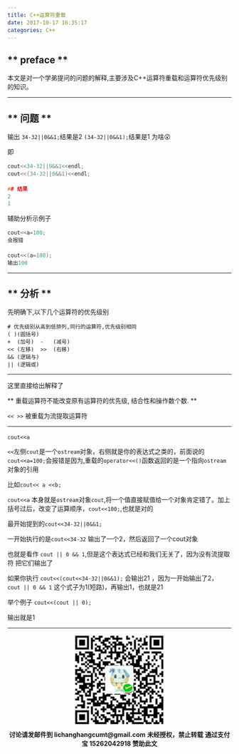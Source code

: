```yaml
---
title: C++运算符重载
date: 2017-10-17 16:35:17
categories: C++
---
```


## ** preface **

本文是对一个学弟提问的问题的解释,主要涉及C++运算符重载和运算符优先级别的知识。

*************

## ** 问题 **

输出
`34-32||0&&1;`结果是2
`(34-32||0&&1);`结果是1
为啥😮

即
```C++
cout<<34-32||0&&1<<endl;
cout<<(34-32||0&&1)<<endl;

## 结果
2
1
```

辅助分析示例子

```C++
cout<<a=100;
会报错

cout<<(a=100);
输出100
```

**************

## ** 分析 **

先明确下,以下几个运算符的优先级别

```
# 优先级别从高到低排列,同行的运算符,优先级别相同
( )(圆括号)
+  (加号)  -   (减号) 
<< (左移)  >>  (右移)
&& (逻辑与)
|| (逻辑或)

```

****************

这里直接给出解释了

<span class="under0">** 重载运算符不能改变原有运算符的优先级, 结合性和操作数个数. **</span>

`<< >>`  被重载为流提取运算符

************

`cout<<a`    

`<<`左侧`cout`是一个`ostream`对象，右侧就是你的表达式之类的，前面说的`cout<<a=100;`会报错是因为,重载的`operator<<()`函数返回的是一个指向`ostream`对象的引用

比如`cout<< a <<b;`
 
`cout<<a`   本身就是`ostream`对象`cout`,将一个值直接赋值给一个对象肯定错了。加上括号过后，改变了运算顺序，`cout<<100;`,也就是对的

最开始提到的`cout<<34-32||0&&1;` 
 
 一开始执行的是`cout<<34-32`  输出了一个2，然后返回了一个cout对象

也就是看作 `cout || 0 && 1`,但是这个表达式已经和我们无关了，因为没有流提取符 把它们输出了

如果你执行 `cout<<(cout<<34-32||0&&1);`  会输出21   ，因为一开始输出了2，  `cout || 0 && 1` 这个式子为1(短路)，再输出1，也就是21

举个例子 
`cout<<(cout || 0);`

输出就是1


***********
<div width="100%" align="center"><img src="/img/wx.png" alt="微信赞助二维码"></div></div>
<p style="margin-top: 0.4em; text-align: center">
      <b style="font-size: 1em;">讨论请发邮件到 lichanghangcumt@gmail.com</b>
      <b style="font-size: 1em;">未经授权，禁止转载</b>
      <b style="font-size: 1em;">通过支付宝 15262042918 赞助此文</b>
 </p>
